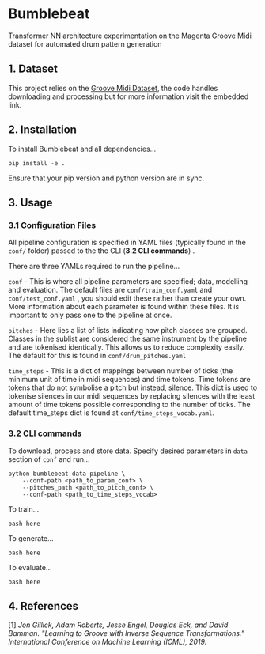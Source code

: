 
# Bumblebeat

Transformer NN architecture experimentation on the Magenta Groove Midi dataset for automated drum pattern generation

## 1. Dataset

This project relies on the [Groove Midi Dataset](https://magenta.tensorflow.org/datasets/groove#dataset), the code handles downloading and processing but for more information visit the embedded link.

## 2. Installation

To install Bumblebeat and all dependencies...

`pip install -e .`

Ensure that your pip version and python version are in sync.

## 3. Usage

### 3.1 Configuration Files

All pipeline configuration is specified in YAML files (typically found in the `conf/` folder) passed to the the CLI (**3.2 CLI commands**) .

There are three YAMLs required to run the pipeline...

`conf` - This is where all pipeline parameters are specified; data, modelling and evaluation. The default files are `conf/train_conf.yaml` and `conf/test_conf.yaml` , you should edit these rather than create your own. More information about each parameter is found within these files. It is important to only pass one to the pipeline at once.

`pitches` - Here lies a list of lists indicating how pitch classes are grouped. Classes in the sublist are considered the same instrument by the pipeline and are tokenised identically. This allows us to reduce complexity easily. The default for this is found in `conf/drum_pitches.yaml`

`time_steps` - This is a dict of mappings between number of ticks (the minimum unit of time in midi sequences) and time tokens. Time tokens are tokens that do not symbolise a pitch but instead, silence. This dict is used to tokenise silences in our midi sequences by replacing silences with the least amount of time tokens possible corresponding to the number of ticks. The default time_steps dict is found at `conf/time_steps_vocab.yaml`.

### 3.2 CLI commands

To download, process and store data. Specify desired parameters in `data` section of  `conf` and run...

```
python bumblebeat data-pipeline \
    --conf-path <path_to_param_conf> \
    --pitches_path <path_to_pitch_conf> \
    --conf-path <path_to_time_steps_vocab>
```


To train...

`bash here`

To generate...

`bash here`

To evaluate...

`bash here`


## 4. References

[1] *Jon Gillick, Adam Roberts, Jesse Engel, Douglas Eck, and David Bamman.
"Learning to Groove with Inverse Sequence Transformations."
  International Conference on Machine Learning (ICML), 2019.*

